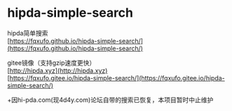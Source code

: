 # hipda-simple-search
hipda简单搜索  
[https://fqxufo.github.io/hipda-simple-search/](https://fqxufo.github.io/hipda-simple-search/)

gitee镜像（支持gzip速度更快）  
[http://hipda.xyz](http://hipda.xyz)  
[https://fqxufo.gitee.io/hipda-simple-search/](https://fqxufo.gitee.io/hipda-simple-search/)


+因hi-pda.com(现4d4y.com)论坛自带的搜索已恢复，本项目暂时中止维护
